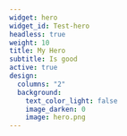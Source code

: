 ```yaml
---
widget: hero
widget_id: Test-hero
headless: true
weight: 10
title: My Hero
subtitle: Is good
active: true
design:
  columns: "2"
  background:
    text_color_light: false
    image_darken: 0
    image: hero.png
---
```

